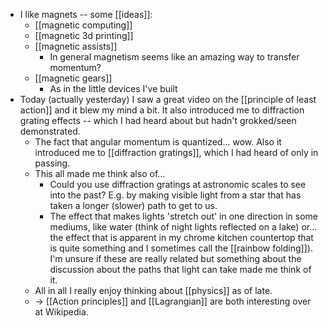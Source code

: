 - I like magnets -- some [[ideas]]:
  - [[magnetic computing]]
  - [[magnetic 3d printing]]
  - [[magnetic assists]]
    - In general magnetism seems like an amazing way to transfer momentum?
  - [[magnetic gears]]
    - As in the little devices I've built
- Today (actually yesterday) I saw a great video on the [[principle of least action]] and it blew my mind a bit. It also introduced me to diffraction grating effects -- which I had heard about but hadn't grokked/seen demonstrated.
  - The fact that angular momentum is quantized... wow. Also it introduced me to [[diffraction gratings]], which I had heard of only in passing.
  - This all made me think also of...
    - Could you use diffraction gratings at astronomic scales to see into the past? E.g. by making visible light from a star that has taken a longer (slower) path to get to us.
    - The effect that makes lights 'stretch out' in one direction in some mediums, like water (think of night lights reflected on a lake) or... the effect that is apparent in my chrome kitchen countertop that is quite something and I sometimes call the [[rainbow folding]]). I'm unsure if these are really related but something about the discussion about the paths that light can take made me think of it.
  - All in all I really enjoy thinking about [[physics]] as of late.
  - -> [[Action principles]] and [[Lagrangian]] are both interesting over at Wikipedia.
